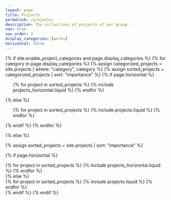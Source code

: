 ```yaml
---
layout: page
title: Projects
permalink: /projects/
description: The collections of projects of our group.
nav: true
nav_order: 3
display_categories: [works]
horizontal: false
---
```


<!-- pages/projects.md -->
<div class="projects pt-3">
{% if site.enable_project_categories and page.display_categories %}
  <!-- Display categorized projects -->
  {% for category in page.display_categories %}
  <a id="{{ category }}" href=".#{{ category }}"> </a>
  {% assign categorized_projects = site.projects | where: "category", category %}
  {% assign sorted_projects = categorized_projects | sort: "importance" %}
  <!-- Generate cards for each project -->
  {% if page.horizontal %}
  <ul>
  {% for project in sorted_projects %}
    {% include projects_horizontal.liquid %}
  {% endfor %}
  </ul>
  {% else %}
  <ul>
    {% for project in sorted_projects %}
      {% include projects.liquid %}
    {% endfor %}
  </ul>
  {% endif %}
  {% endfor %}

{% else %}

<!-- Display projects without categories -->

{% assign sorted_projects = site.projects | sort: "importance" %}

  <!-- Generate cards for each project -->

{% if page.horizontal %}

  <div class="container">
    <div class="row row-cols-1 row-cols-md-2">
    {% for project in sorted_projects %}
      {% include projects_horizontal.liquid %}
    {% endfor %}
    </div>
  </div>
  {% else %}
  <div class="row row-cols-1 row-cols-md-3">
    {% for project in sorted_projects %}
      {% include projects.liquid %}
    {% endfor %}
  </div>
  {% endif %}
{% endif %}
</div>

<br>